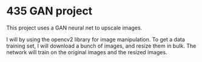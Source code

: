 # 435 GAN project
This project uses a GAN neural net to upscale images.

I will by using the opencv2 library for image manipulation.
To get a data training set, I will download a bunch of images, and resize them in bulk.
The network will train on the original images and the resized images.




